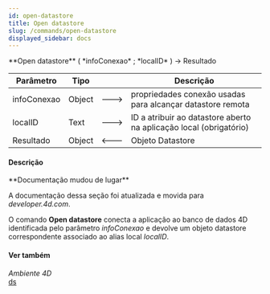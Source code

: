 ```yaml
---
id: open-datastore
title: Open datastore
slug: /commands/open-datastore
displayed_sidebar: docs
---
```


<!--REF #_command_.Open datastore.Syntax-->**Open datastore** ( *infoConexao* ; *localID* ) -> Resultado<!-- END REF-->
<!--REF #_command_.Open datastore.Params-->
| Parâmetro | Tipo |  | Descrição |
| --- | --- | --- | --- |
| infoConexao | Object | &#x1F852; | propriedades conexão usadas para alcançar datastore remota |
| localID | Text | &#x1F852; | ID a atribuir ao datastore aberto na aplicação local (obrigatório) |
| Resultado | Object | &#x1F850; | Objeto Datastore |

<!-- END REF-->

#### Descrição 

<!--REF #_command_.Open datastore.Summary-->**Documentação mudou de lugar** 

A documentação dessa seção foi atualizada e movida para *developer.<!-- END REF-->4d.com*.

O comando **Open datastore** conecta a aplicação ao banco de dados 4D identificada pelo parâmetro *infoConexao* e devolve um objeto datastore correspondente associado ao alias local *localID*.

#### Ver também 

*Ambiente 4D*  
[ds](ds.md)  